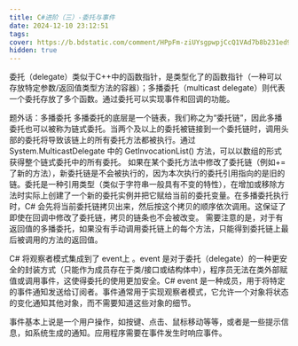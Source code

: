 ```yaml
---
title: C#进阶（三）-委托与事件
date: 2024-12-10 23:12:51
tags:
cover: https://b.bdstatic.com/comment/HPpFm-ziUYsgpwpjCcQ1VAd7b8b231ed9781bba1c0554bcf9d08a4.png
hidden: true
---
```


委托（delegate）类似于C++中的函数指针，是类型化了的函数指针（一种可以存放特定参数/返回值类型方法的容器）；多播委托（multicast delegate）则代表一个委托存放了多个函数。通过委托可以实现事件和回调的功能。

题外话：多播委托
多播委托的底层是一个链表，我们称之为“委托链”，因此多播委托也可以被称为链式委托。当两个及以上的委托被链接到一个委托链时，调用头部的委托将导致该链上的所有委托方法都被执行。通过 System.MulticastDelegate 中的 GetInvocationList() 方法，可以以数组的形式获得整个链式委托中的所有委托。
如果在某个委托方法中修改了委托链（例如+=了新的方法），新委托链是不会被执行的，因为本次执行的委托引用指向的是旧的链。委托是一种引用类型（类似于字符串一般具有不变的特性），在增加或移除方法时实际上创建了一个新的委托实例并把它赋给当前的委托变量。在多播委托执行时，C# 会先将当前委托链拷贝出来，然后按这个拷贝的顺序依次调用。这保证了即使在回调中修改了委托链，拷贝的链条也不会被改变。
需要注意的是，对于有返回值的多播委托，如果没有手动调用委托链上的每个方法，只能得到委托链上最后被调用的方法的返回值。

C# 将观察者模式集成到了 event上 。event 是对于委托（delegate）的一种更安全的封装方式（只能作为成员存在于类/接口或结构体中），程序员无法在类外部赋值或调用事件，这使得委托的使用更加安全。C# event 是一种成员，用于将特定的事件通知发送给订阅者。事件通常用于实现观察者模式，它允许一个对象将状态的变化通知其他对象，而不需要知道这些对象的细节。

事件基本上说是一个用户操作，如按键、点击、鼠标移动等等，或者是一些提示信息，如系统生成的通知。应用程序需要在事件发生时响应事件。

